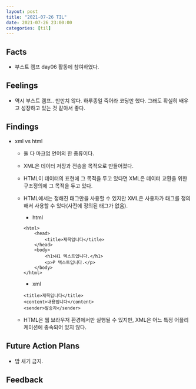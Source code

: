 ```yaml
---
layout: post
title: "2021-07-26 TIL"
date: 2021-07-26 23:00:00
categories: [til]
---
```


## Facts

- 부스트 캠프 day06 활동에 참여하였다.

## Feelings

- 역시 부스트 캠프.. 만만치 않다. 하루종일 죽어라 코딩만 했다. 그래도 확실히 배우고 성장하고 있는 것 같아서 좋다.

## Findings

- xml vs html

  - 둘 다 마크업 언어의 한 종류이다.
  - XML은 데이터 저장과 전송을 목적으로 만들어졌다.
  - HTML이 데이터의 표현에 그 목적을 두고 있다면 XML은 데이터 교환을 위한 구조정의에 그 목적을 두고 있다.
  - HTML에서는 정해진 태그만을 사용할 수 있지만 XML은 사용자가 태그를 정의해서 사용할 수 있다(사전에 정의된 태그가 없음).

    - html

    ```
    <html>
        <head>
            <title>제목입니다</title>
        </head>
        <body>
            <h1>H1 텍스트입니다.</h1>
            <p>P 텍스트입니다.</p>
        </body>
    </html>
    ```

    - xml

    ```
    <title>제목입니다</title>
    <content>내용입니다</content>
    <sender>발송자</sender>
    ```

  - HTML은 웹 브라우저 환경에서만 실행될 수 있지만, XML은 어느 특정 어플리케이션에 종속되어 있지 않다.

## Future Action Plans

- 밤 새기 금지.

## Feedback
